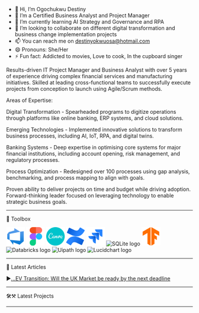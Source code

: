 - 👋 Hi, I’m Ogochukwu Destiny
- 👀 I’m a Certified Business Analyst and Project Manager
- 🌱 I’m currently learning AI Strategy and Governance and RPA
- 💞️ I’m looking to collaborate on different digital transformation and business change implementation projects 
- 📫 You can reach me on destinyokwuosa@hotmail.com
- 😄 Pronouns: She/Her
- ⚡ Fun fact: Addicted to movies, Love to cook, 
      In the cupboard singer
<!--- 
Ztiny11/Ztiny11 is a ✨ special ✨ repository because its `README.md` (this file) appears on your GitHub profile.
You can click the Preview link to take a look at your changes.
---> Results-driven IT Project Manager and Business Analyst with over 5 years of experience driving complex financial services and manufacturing initiatives. Skilled at leading cross-functional teams to successfully execute projects from conception to launch using Agile/Scrum methods.

Areas of Expertise:

Digital Transformation - Spearheaded programs to digitize operations through platforms like online banking, ERP systems, and cloud solutions.

Emerging Technologies - Implemented innovative solutions to transform business processes, including AI, IoT, RPA, and digital twins.

Banking Systems - Deep expertise in optimising core systems for major financial institutions, including account opening, risk management, and regulatory processes.

Process Optimization - Redesigned over 100 processes using gap analysis, benchmarking, and process mapping to align with goals.

Proven ability to deliver projects on time and budget while driving adoption. Forward-thinking leader focused on leveraging technology to enable strategic business goals.

---

🧰 Toolbox

<img src="https://github.com/devicons/devicon/blob/master/icons/azuredevops/azuredevops-original.svg" alt="azuredevops logo" width="50" Height="50" /> <img src="https://github.com/devicons/devicon/blob/master/icons/figma/figma-original.svg" alt="Figma logo" width="50" Height="50" /> <img src="https://github.com/devicons/devicon/blob/master/icons/canva/canva-original.svg" alt="Canva logo" width="50" Height= "50" /> <img src="https://github.com/devicons/devicon/blob/master/icons/confluence/confluence-original.svg" alt="confluence logo" width="50" Height="50" /> <img src="https://github.com/devicons/devicon/blob/master/icons/jira/jira-original.svg" alt="Jira logo" width="50" Height="50" /> <img src="https://seeklogo.com/images/S/sqlite-logo-5E9F462E6A-seeklogo.com.png" alt="SQLite logo" width="50" Height="50" /> <img src="https://github.com/devicons/devicon/blob/master/icons/tensorflow/tensorflow-original.svg" alt="tensorflow logo" width="50" Height="50" /> <img src="https://seeklogo.com/images/D/databricks-logo-2F2F1E37DB-seeklogo.com.png" alt="Databricks logo" width="50" Height="50" />
<img src="https://seeklogo.com/images/U/uipath-logo-A1C4FA204C-seeklogo.com.png" alt="Uipath logo" width="50" Height="50" /> <img src="https://upload.wikimedia.org/wikipedia/commons/9/96/Lucidchart-logo.svg" alt="Lucidchart logo" width="100" Height="100" /> 

---

📑 Latest Articles


▶[...EV Transition: Will the UK Market be ready by the next deadline](https://www.linkedin.com/posts/activity-7167979388985139200-dyYk?utm_source=share&utm_medium=member_desktop)



---

🛠⚒ Latest Projects



---




